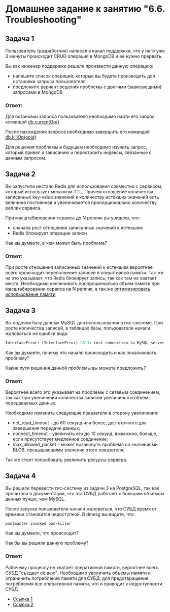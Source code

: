 # Домашнее задание к занятию "6.6. Troubleshooting"

## Задача 1

Пользователь (разработчик) написал в канал поддержки, что у него уже 3 минуты происходит CRUD операция в MongoDB и её нужно прервать. 

Вы как инженер поддержки решили произвести данную операцию:
- напишите список операций, которые вы будете производить для остановки запроса пользователя
- предложите вариант решения проблемы с долгими (зависающими) запросами в MongoDB

### Ответ:

Для остановки запроса пользователя необходимо найти его запрос командой [db.currentOp()](https://www.mongodb.com/docs/manual/reference/method/db.currentOp/)

После нахождения запроса необходимо завершить его командой [db.killOp(opid)](https://www.mongodb.com/docs/manual/reference/method/db.killOp/)

Для решения проблемы в будущем необходимо изучить запрос, который привел к зависанию и перестроить индексы, связанные с данным запросом.

## Задача 2

Вы запустили инстанс Redis для использования совместно с сервисом, который использует механизм TTL. 
Причем отношение количества записанных key-value значений к количеству истёкших значений есть величина постоянная и
увеличивается пропорционально количеству реплик сервиса. 

При масштабировании сервиса до N реплик вы увидели, что:
- сначала рост отношения записанных значений к истекшим
- Redis блокирует операции записи

Как вы думаете, в чем может быть проблема?

### Ответ:

При росте отношения записанных значений к истекшим вероятнее всего происходит переполнение записей в оперативной памяти. Так же на это указывает, что Redis блокирует запись, так как там не хватает места. Необходимо увеличивать пропроционально объем памяти при масштабировании сервиса на N реплик, а так же [оптимизировать использование памяти ](https://redis.io/docs/reference/optimization/memory-optimization/)

## Задача 3

Вы подняли базу данных MySQL для использования в гис-системе. При росте количества записей, в таблицах базы,
пользователи начали жаловаться на ошибки вида:
```python
InterfaceError: (InterfaceError) 2013: Lost connection to MySQL server during query u'SELECT..... '
```

Как вы думаете, почему это начало происходить и как локализовать проблему?

Какие пути решения данной проблемы вы можете предложить?

### Ответ:

Вероятнее всего это указывает на проблемы с сетевым соединением, так как при увеличении количества записей увеличился и объем передаваемых данных.

Необходимо изменить следующие показатели в сторону увеличения:

- net_read_timeout - до 60 секунд или более, достаточного для завершения передачи данных;
- connect_timeout - увеличить его до 10 секунд, возможно, больше, если присутствует медленное соединение;
- max_allowed_packet - может возникнуть проблема со значениями BLOB, превышающими значение этого показателя.

Так же стоит попробовать увеличить ресурсы сервера.

## Задача 4


Вы решили перевести гис-систему из задачи 3 на PostgreSQL, так как прочитали в документации, что эта СУБД работает с 
большим объемом данных лучше, чем MySQL.

После запуска пользователи начали жаловаться, что СУБД время от времени становится недоступной. В dmesg вы видите, что:

`postmaster invoked oom-killer`

Как вы думаете, что происходит?

Как бы вы решили данную проблему?

### Ответ:

Рабочему процессу не хватает оперативной памяти, вероятнее всего СУБД "съедает её всю". Необходимо увеличить объемы памяти и ограничить потребление памяти для СУБД, для предотвращения потребления все оперативной памяти, что и приводит к недоступности СУБД 
- [Ссылка 1 ](https://stackoverflow.com/questions/49183728/postgresql-out-of-memory-linux-oom-killer)
- [Ссылка 2](https://serverfault.com/questions/940361/enough-memory-but-oom-killer-invoked)
